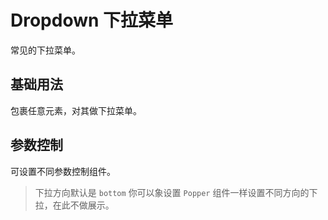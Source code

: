<script setup>
import dropdownBase from "./dropdown-base.vue"
import dropdownSize from "./dropdown-size.vue"
</script>
# Dropdown 下拉菜单

常见的下拉菜单。

## 基础用法

包裹任意元素，对其做下拉菜单。

<dropdownBase />

## 参数控制

可设置不同参数控制组件。

>下拉方向默认是 ```bottom``` 你可以象设置 ```Popper``` 组件一样设置不同方向的下拉，在此不做展示。

<dropdownSize />
